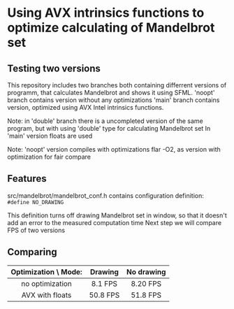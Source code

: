 Using AVX intrinsics functions to optimize calculating of Mandelbrot set
========================================================================

Testing two versions
--------------------
This repository includes two branches both containing differrent versions of programm, that calculates Mandelbrot and shows it using SFML.
'noopt' branch contains version without any optimizations
'main' branch contains version, optimized using AVX Intel intrinsics functions.

Note: in 'double' branch there is a uncompleted version of the same program, but with using 'double' type for calculating Mandelbrot set
In 'main' version floats are used

Note: 'noopt' version compiles with optimizations flar -O2, as version with optimization for fair compare

Features
--------
src/mandelbrot/mandelbrot_conf.h contains configuration definition:
<code> #define NO_DRAWING </code>

This definition turns off drawing Mandelbrot set in window, so that it doesn't add an error to the measured computation time
Next step we will compare FPS of two versions

Comparing
---------
| Optimization \ Mode:  |  Drawing  |  No drawing    |
| :--------------: | :---:          | :---:          |
| no optimization  | 8.1  FPS       | 8.20  FPS      |
| AVX with floats  | 50.8 FPS       | 51.8 FPS       |

